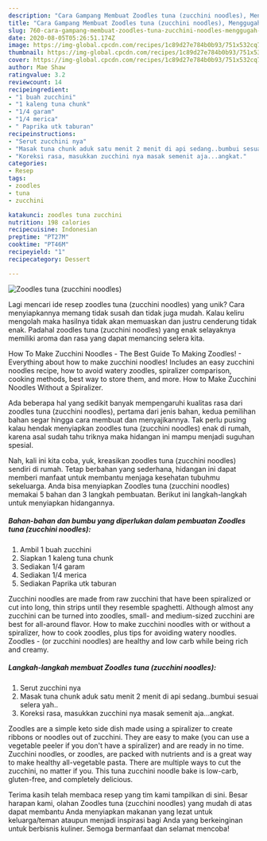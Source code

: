 ```yaml
---
description: "Cara Gampang Membuat Zoodles tuna (zucchini noodles), Menggugah Selera"
title: "Cara Gampang Membuat Zoodles tuna (zucchini noodles), Menggugah Selera"
slug: 760-cara-gampang-membuat-zoodles-tuna-zucchini-noodles-menggugah-selera
date: 2020-08-05T05:26:51.174Z
image: https://img-global.cpcdn.com/recipes/1c89d27e784b0b93/751x532cq70/zoodles-tuna-zucchini-noodles-foto-resep-utama.jpg
thumbnail: https://img-global.cpcdn.com/recipes/1c89d27e784b0b93/751x532cq70/zoodles-tuna-zucchini-noodles-foto-resep-utama.jpg
cover: https://img-global.cpcdn.com/recipes/1c89d27e784b0b93/751x532cq70/zoodles-tuna-zucchini-noodles-foto-resep-utama.jpg
author: Mae Shaw
ratingvalue: 3.2
reviewcount: 14
recipeingredient:
- "1 buah zucchini"
- "1 kaleng tuna chunk"
- "1/4 garam"
- "1/4 merica"
- " Paprika utk taburan"
recipeinstructions:
- "Serut zucchini nya"
- "Masak tuna chunk aduk satu menit 2 menit di api sedang..bumbui sesuai selera yah.."
- "Koreksi rasa, masukkan zucchini nya masak semenit aja...angkat."
categories:
- Resep
tags:
- zoodles
- tuna
- zucchini

katakunci: zoodles tuna zucchini 
nutrition: 198 calories
recipecuisine: Indonesian
preptime: "PT27M"
cooktime: "PT46M"
recipeyield: "1"
recipecategory: Dessert

---
```



![Zoodles tuna (zucchini noodles)](https://img-global.cpcdn.com/recipes/1c89d27e784b0b93/751x532cq70/zoodles-tuna-zucchini-noodles-foto-resep-utama.jpg)

Lagi mencari ide resep zoodles tuna (zucchini noodles) yang unik? Cara menyiapkannya memang tidak susah dan tidak juga mudah. Kalau keliru mengolah maka hasilnya tidak akan memuaskan dan justru cenderung tidak enak. Padahal zoodles tuna (zucchini noodles) yang enak selayaknya memiliki aroma dan rasa yang dapat memancing selera kita.

How To Make Zucchini Noodles - The Best Guide To Making Zoodles! - Everything about how to make zucchini noodles! Includes an easy zucchini noodles recipe, how to avoid watery zoodles, spiralizer comparison, cooking methods, best way to store them, and more. How to Make Zucchini Noodles Without a Spiralizer.

Ada beberapa hal yang sedikit banyak mempengaruhi kualitas rasa dari zoodles tuna (zucchini noodles), pertama dari jenis bahan, kedua pemilihan bahan segar hingga cara membuat dan menyajikannya. Tak perlu pusing kalau hendak menyiapkan zoodles tuna (zucchini noodles) enak di rumah, karena asal sudah tahu triknya maka hidangan ini mampu menjadi suguhan spesial.


Nah, kali ini kita coba, yuk, kreasikan zoodles tuna (zucchini noodles) sendiri di rumah. Tetap berbahan yang sederhana, hidangan ini dapat memberi manfaat untuk membantu menjaga kesehatan tubuhmu sekeluarga. Anda bisa menyiapkan Zoodles tuna (zucchini noodles) memakai 5 bahan dan 3 langkah pembuatan. Berikut ini langkah-langkah untuk menyiapkan hidangannya.

<!--inarticleads1-->

##### Bahan-bahan dan bumbu yang diperlukan dalam pembuatan Zoodles tuna (zucchini noodles):

1. Ambil 1 buah zucchini
1. Siapkan 1 kaleng tuna chunk
1. Sediakan 1/4 garam
1. Sediakan 1/4 merica
1. Sediakan  Paprika utk taburan


Zucchini noodles are made from raw zucchini that have been spiralized or cut into long, thin strips until they resemble spaghetti. Although almost any zucchini can be turned into zoodles, small- and medium-sized zucchini are best for all-around flavor. How to make zucchini noodles with or without a spiralizer, how to cook zoodles, plus tips for avoiding watery noodles. Zoodles - (or zucchini noodles) are healthy and low carb while being rich and creamy. 

<!--inarticleads2-->

##### Langkah-langkah membuat Zoodles tuna (zucchini noodles):

1. Serut zucchini nya
1. Masak tuna chunk aduk satu menit 2 menit di api sedang..bumbui sesuai selera yah..
1. Koreksi rasa, masukkan zucchini nya masak semenit aja...angkat.


Zoodles are a simple keto side dish made using a spiralizer to create ribbons or noodles out of zucchini. They are easy to make (you can use a vegetable peeler if you don&#39;t have a spiralizer) and are ready in no time. Zucchini noodles, or zoodles, are packed with nutrients and is a great way to make healthy all-vegetable pasta. There are multiple ways to cut the zucchini, no matter if you. This tuna zucchini noodle bake is low-carb, gluten-free, and completely delicious. 

Terima kasih telah membaca resep yang tim kami tampilkan di sini. Besar harapan kami, olahan Zoodles tuna (zucchini noodles) yang mudah di atas dapat membantu Anda menyiapkan makanan yang lezat untuk keluarga/teman ataupun menjadi inspirasi bagi Anda yang berkeinginan untuk berbisnis kuliner. Semoga bermanfaat dan selamat mencoba!
